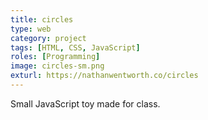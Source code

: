 ```yaml
---
title: circles
type: web
category: project
tags: [HTML, CSS, JavaScript]
roles: [Programming]
image: circles-sm.png
exturl: https://nathanwentworth.co/circles
---
```

Small JavaScript toy made for class.